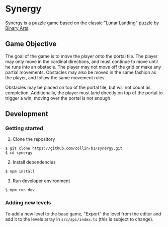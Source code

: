 # Synergy

Synergy is a puzzle game based on the classic "Lunar Landing" puzzle by [Binary Arts](https://en.wikipedia.org/wiki/ThinkFun).

## Game Objective

The goal of the game is to move the player onto the portal tile. The player may only move in the cardinal directions, and must continue to move until he runs into an obstacle. The player may not move off the grid or make any partial movements. Obstacles may also be moved in the same fashion as the player, and follow the same movement rules.

Obstacles may be placed on top of the portal tile, but will not count as completion. Additionally, the player must land directly on top of the portal to trigger a win; moving over the portal is not enough.

## Development

### Getting started

1. Clone the repository

```
$ git clone https://github.com/collin-b1/synergy.git
$ cd synergy
```

2. Install dependencies

```
$ npm install
```

3. Run developer environment

```
$ npm run dev
```

### Adding new levels

To add a new level to the base game, "Export" the level from the editor and add it to the levels array in `src/api/index.ts` (this is subject to change).
